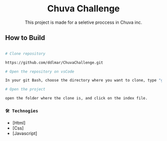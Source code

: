 <h1 align='center'>Chuva Challenge</h1> 

<p align="center">This project is made for a seletive proccess in Chuva inc.</p>

## How to Build

```bash

# Clone repository

https://github.com/ddlmar/ChuvaChallenge.git

# Open the repository on vsCode

In your git Bash, choose the directory where you want to clone, type "git clone", paste the URL and press enter.

# Open the project

open the folder where the clone is, and click on the index file.
```

### `🛠 Technogies`

- [Html]
- [Css]
- [Javascript]

